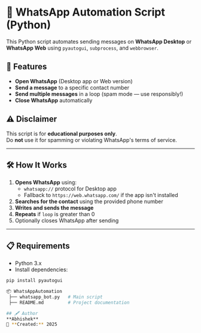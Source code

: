 # 💬 WhatsApp Automation Script (Python)

This Python script automates sending messages on **WhatsApp Desktop** or **WhatsApp Web** using `pyautogui`, `subprocess`, and `webbrowser`.

## 🚀 Features
- **Open WhatsApp** (Desktop app or Web version)
- **Send a message** to a specific contact number
- **Send multiple messages** in a loop (spam mode — use responsibly!)
- **Close WhatsApp** automatically

## ⚠️ Disclaimer
This script is for **educational purposes only**.  
Do **not** use it for spamming or violating WhatsApp's terms of service.  

---

## 🛠 How It Works
1. **Opens WhatsApp** using:
   - `whatsapp://` protocol for Desktop app
   - Fallback to `https://web.whatsapp.com/` if the app isn't installed
2. **Searches for the contact** using the provided phone number
3. **Writes and sends the message**
4. **Repeats** if `loop` is greater than 0
5. Optionally closes WhatsApp after sending

---

## 📋 Requirements
- Python 3.x  
- Install dependencies:
```bash
pip install pyautogui

📦 WhatsAppAutomation
 ├── whatsapp_bot.py   # Main script
 ├── README.md         # Project documentation

## 🖋 Author
**Abhishek**  
📅 **Created:** 2025

